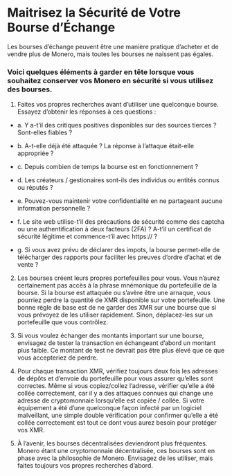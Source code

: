 # Maitrisez la Sécurité de Votre Bourse d’Échange

Les bourses d’échange peuvent être une manière pratique d’acheter et de vendre plus de Monero, mais toutes les bourses ne naissent pas égales.

### Voici quelques éléments à garder en tête lorsque vous souhaitez conserver vos Monero en sécurité si vous utilisez des bourses.

1. Faites vos propres recherches avant d’utiliser une quelconque bourse. Essayez d’obtenir les réponses à ces questions :

- a. Y a-t’il des critiques positives disponibles sur des sources tierces ? Sont-elles fiables ?

- b. A-t-elle déjà été attaquée ? La réponse à l’attaque était-elle appropriée ?

- c. Depuis combien de temps la bourse est en fonctionnement ?

- d. Les créateurs / gestionaires sont-ils des individus ou entités connus ou réputés ?

- e. Pouvez-vous maintenir votre confidentialité en ne partageant aucune information personnelle ?

- f. Le site web utilise-t’il des précautions de sécurité comme des captcha ou une authentification à deux facteurs (2FA) ? A-t’il un certificat de sécurité légitime et commence-t’il avec https:// ?

- g. Si vous avez prévu de déclarer des impots, la bourse permet-elle de télécharger des rapports pour faciliter les preuves d’ordre d’achat et de vente ?

2. Les bourses créent leurs propres portefeuilles pour vous. Vous n’aurez certainement pas accès à la phrase mnémonique du portefeuille de la bourse. Si la bourse est attaquée ou s’avère être une arnaque, vous pourriez perdre la quantité de XMR disponible sur votre portefeuille. Une bonne règle de base est de ne garder des XMR sur une bourse que si vous prévoyez de les utiliser rapidement. Sinon, déplacez-les sur un portefeuille que vous contrôlez.

3. Si vous voulez échanger des montants important sur une bourse, envisagez de tester la transaction en échangeant d’abord un montant plus faible. Ce montant de test ne devrait pas être plus élevé que ce que vous accepteriez de perdre.

4. Pour chaque transaction XMR, vérifiez toujours deux fois les adresses de dépôts et d’envoie du portefeuille pour vous assurer qu’elles sont correctes. Même si vous copiez/collez l’adresse, vérifier qu’elle a été collée correctement, car il y a des attaques connues qui change une adresse de cryptomonnaie lorsqu’elle est copiée / collée. Si votre équipement a été d’une quelconque façon infecté par un logiciel malveillant, une simple double vérification pour confirmer qu’elle a été collée correctement est tout ce dont vous aurez besoin pour protéger vos XMR.

5. À l’avenir, les bourses décentralisées deviendront plus fréquentes. Monero étant une cryptomonnaie décentralisée, ces bourses sont en phase avec la philosophie de Monero. Envisagez de les utiliser, mais faites toujours vos propres recherches d’abord.


